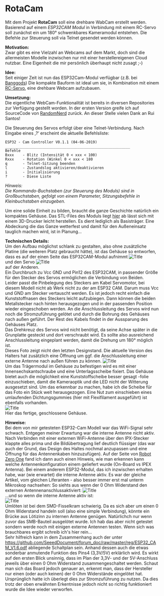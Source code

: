 # RotaCam

Mit dem Projekt <strong>RotaCam</strong> soll eine drehbare WabCam erstellt werden. 
Basierend auf einem <em>ESP32CAM Modul</em> in Verbindung mit einem RC-Servo soll zunächst ein um 180° schwenkbares Kameramodul entstehen. Die Befehle zur Steuerung soll via Telnet gesendet werden können.


<strong>Motivation:</strong>  
Zwar gibt es eine Vielzahl an Webcams auf dem Markt, doch sind die allermeisten Modelle inzwischen nur mit einer herstellereigenen Cloud nutzbar. Eine Eigenheit die mir persönlich überhaupt nicht zusagt ;-)

<strong>Idee:</strong>  
Seit einiger Zeit ist nun das ESP32Cam-Modul verfügbar (z.B. bei <a href="https://www.banggood.com/Geekcreit-ESP32-CAM-WiFi-bluetooth-Camera-Module-Development-Board-ESP32-With-Camera-Module-OV2640-p-1394679.html?rmmds=search&cur_warehouse=CN">Banggods</a>)
Die kompakte Bauform ist ideal um sie, in Kombination mit einem <a href="https://www.banggood.com/4-X-Towerpro-MG90S-Metal-Gear-RC-Micro-Servo-p-961967.html?rmmds=search&cur_warehouse=CN">RC-Servo</a>, eine drehbare Webcam aufzubauen.

<strong>Umsetzung:</strong>  
Die eigentliche WebCam-Funktionalität ist bereits in diversen Repositories zur Verfügung gestellt worden. In der ersten Version greife ich auf SourceCode von <a href="https://randomnerdtutorials.com">RandomNerd</a> zurück. An dieser Stelle vielen Dank an Rui Santos!

Die Steuerung des Servos erfolgt über eine Telnet-Verbindung. Nach Eingabe eines ‚?‘ erscheint die aktuelle Befehlsliste:

<pre><code>ESP32 - Cam Controller V0.1.1 (04-06-2019)  
_________________________________________________________  
Befehle  
Bxxx    - Blitz (Intensität 0 < xxx < 100)  
Rxxx    - Rotation (Winkel 0 < xxx < 180  
q       - Telnet-Sitzung beenden  
l       - Zustandslog aktivieren/deaktivieren 
i       - Initialisierung  
?       - Diese Liste  
</code></pre>

<em>Hinweis:  
Die Kommando-Buchstaben (zur Steuerung des Moduls) sind in Großbuchstaben, gefolgt von einem Parameter, Sitzungsbefehle in Kleinbuchstaben einzugeben.</em>

Um eine solide Einheit zu bilden, braucht die ganze Geschichte natürlich ein kompaktes Gehäuse. Das STL-Files des Moduls liegt <a href="https://github.com/HenrikAalto/RotaCam/blob/master/Webcam-Träger%20V1.4.stl">hier</a> ab lässt sich mit einem 3D-Drucker leicht herstellen. Es dient lediglich als Basisträger. Eine Abdeckung die das Ganze wetterfest und damit für den Außeneinsatz tauglich machen wird, ist in Planung…

<strong>Technischen Details:</strong>  
Um den Aufbau möglichst schlank zu gestalten, also ohne zusätzliche Platine (die weiteren Platz gebraucht hätte), ist das Gehäuse so entworfen, dass es auf der einen Seite das ESP32CAM-Modul aufnimmt 
![Title](https://github.com/HenrikAalto/RotaCam/blob/master/Gehaeuse_ESP-seitig.jpg)  
und den Servo 
![Title](https://github.com/HenrikAalto/RotaCam/blob/master/Gehaeuse_Servo-seitig.jpg)  
auf der Anderen.  
Ein Durchbruch zu Vcc GND und Pin12 des ESP32CAM, in passender Größe für den Stecker des Servos ermöglichen die Verbindung von Beiden.  
Leider passt die Pinbelegung des Steckers am Kabel Servomotor, bei diesem Modell nicht ab Werk nicht zu der am ESP32 CAM. Darum muss Vcc und GND am Stecker vertauscht werden. Es ist jedoch recht einfach die Kunststoffnasen des Steckers leicht aufzubiegen. Dann können die beiden Metallstecker nach hinten herausgezogen und in der passenden Position wieder eingeschoben werden.
An die Anschlussleitung des Servos wird nun noch die Stromzuführung gelötet und durch die Bohrung des Gehäuses nach außen geführt. Der Rest des Kabels findet in der Aussparung des Gehäuses Platz.  
Das Drehkreuz des Servos wird nicht benötigt, da seine Achse später in die Grunplatte gesteckt und dort verschraubt wird. Es sollte also ausreichend Anschlussleitung eingeplant werden, damit die Drehung um 180° möglich ist.  
Dieses Foto zeigt nicht den letzten Designstand. Die aktuelle Version des Halters hat zusätzlich eine Öffnung um ggf. die Anschlussleitung einer externe Antenne nach außen führen zu können.
![Title](https://github.com/HenrikAalto/RotaCam/blob/master/WebCam_offen.png)  
Um das Trägermodul im Gehäuse zu befestigen wird es mit einer Innensechskantschraube und eine Unterlagsscheibe fixiert. Das Gehäuse bietet auch die möglichkeit eine Kunststoffscheibe besser gesagt -folie einzuschieben, damit die Kameraoptik und die LED nicht der Witterung ausgesetzt sind. Um das erkennbar zu machen, habe ich die Scheibe für das Foto ein Stück weit herausgezogen. Eine Nut zum einschieben eines umlaufenden Dichtungsgummies (hier mit Flexifilament ausgeführt) ist ebenfalls vorhanden.  
![Title](https://github.com/HenrikAalto/RotaCam/blob/master/WebCam_offen.png)  
Hier das fertige, geschlossene Gehäuse.  

<strong>Hinweise:</strong>  
Bei dem von mir getesteten ESP32-Cam Modell war das WiFi-Signal sehr schwach. Entgegen meiner Erwartung war die interne Antenne nicht aktiv. Nach Verbinden mit einer externen WiFi-Antenne über den IPX-Stecker klappte alles prima und die Bildübertragung lief deutlich flüssiger (das war auch der Grund, das Design des Haltes nochmal anzupassen und eine Öffnung für das Antennenkaben hinzuzufügen). Auf der Seite von <a href="https://robotzero.one/esp32-cam-arduino-ide/">Robot Zero One</a> fand ich dann auch einen Hinweis, wie man erkennen kann welche Antennenkonfiguration einem geliefert wurde (On-Board vs IPEX Antenna). Bei einem anderem ESP32-Modul, das ich inzwischen erhalten habe, war (wie erwartet) die interne Antenne aktiv. Es war der gleiche Artikel, vom gleichen Liferanten - also besser immer erst mal unterm Mikroskop nachsehen:
So siehts aus wenn der 0 Ohm Widerstand den externen Antennenanschlussaktiviert:
![Title](https://github.com/HenrikAalto/RotaCam/blob/master/ESP32%20mit%20aktiver%20externer%20Antenne.png)  
...und so wenn die interne Antenne aktiv ist:  
![Title](https://github.com/HenrikAalto/RotaCam/blob/master/ESP32%20mit%20aktiver%20interner%20Antenne.png)  
Umlöten ist bei dem SMD-Fisselkram schwierig. Da es sich aber um einen 0 Ohm Widerstand handeln soll (also eine simple Verbindung), könnte ein Brücke aus Lötizinn zu internen Antenne genügen. Natürlichch nur wenn zuvor das SMB-Bauteil ausgelötet wurde. Ich hab das aber nicht getestet sondern werde noch mit einigen externe Antennen testen. Wenn sich was brauchbares ergibt schreib ich's hier rein...  
Sehr hilfreich kann in dem Zusammenhang auch der unter 
https://github.com/SeeedDocument/forum_doc/raw/master/reg/ESP32_CAM_V1.6.pdf 
abliegende Schaltplan sein. Anhand dessen auch die etwas sonderbar anmutende Funktion des Pins4 (3,3V/5V) erklärlich wird. Es wirkt auf den ersten Blick unsinnig, dass im Plan der 3,3V- und der 5V-Anschluss jeweils über einen 0 Ohm Widerstand zusammengeschaltet werden. Schaut man sich das Board jedoch genauer an, erkennt man, dass der Hersteller nur einen (oder auch keinen) der 0 Ohm Widerstände eingelötet hat.  
Ursprünglich hatte ich überlegt dies zur Stromzuführung zu nutzen. Da dies trotz der oben erwähnten Erkentnisse jedoch nicht so richtig funktioniert wurde die Idee wieder verworfen. 
